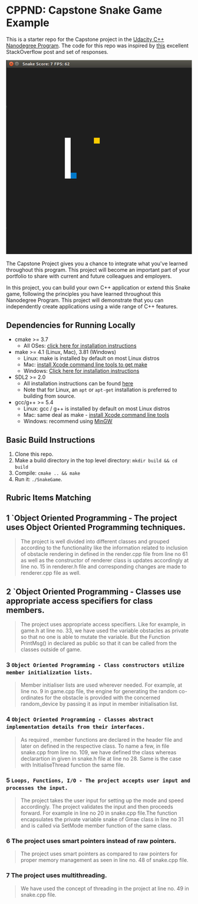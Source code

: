 # CPPND: Capstone Snake Game Example

This is a starter repo for the Capstone project in the [Udacity C++ Nanodegree Program](https://www.udacity.com/course/c-plus-plus-nanodegree--nd213). The code for this repo was inspired by [this](https://codereview.stackexchange.com/questions/212296/snake-game-in-c-with-sdl) excellent StackOverflow post and set of responses.

<img src="snake_game.gif"/>

The Capstone Project gives you a chance to integrate what you've learned throughout this program. This project will become an important part of your portfolio to share with current and future colleagues and employers.

In this project, you can build your own C++ application or extend this Snake game, following the principles you have learned throughout this Nanodegree Program. This project will demonstrate that you can independently create applications using a wide range of C++ features.

## Dependencies for Running Locally
* cmake >= 3.7
  * All OSes: [click here for installation instructions](https://cmake.org/install/)
* make >= 4.1 (Linux, Mac), 3.81 (Windows)
  * Linux: make is installed by default on most Linux distros
  * Mac: [install Xcode command line tools to get make](https://developer.apple.com/xcode/features/)
  * Windows: [Click here for installation instructions](http://gnuwin32.sourceforge.net/packages/make.htm)
* SDL2 >= 2.0
  * All installation instructions can be found [here](https://wiki.libsdl.org/Installation)
  * Note that for Linux, an `apt` or `apt-get` installation is preferred to building from source.
* gcc/g++ >= 5.4
  * Linux: gcc / g++ is installed by default on most Linux distros
  * Mac: same deal as make - [install Xcode command line tools](https://developer.apple.com/xcode/features/)
  * Windows: recommend using [MinGW](http://www.mingw.org/)

## Basic Build Instructions

1. Clone this repo.
2. Make a build directory in the top level directory: `mkdir build && cd build`
3. Compile: `cmake .. && make`
4. Run it: `./SnakeGame`.

## Rubric Items Matching

## 1  `Object Oriented Programming - The project uses Object Oriented Programming techniques.
> The project is well divided into different classes and grouped according to the functionality like the information related to inclusion of obstacle rendering in defined in the render.cpp file from line no 61 as well as the constructor of renderer class is updates accordingly at line no.  15 in renderer.h file and corresponding changes are made to renderer.cpp file as well.

## 2 `Object Oriented Programming - Classes use appropriate access specifiers for class members.

> The project uses appropriate access specifiers. Like for example, in game.h at line no. 33, we have used the variable obstacles as private so that no one is able to mutate the variable. But the Function PrintMsg() in declared as public so that it can be called from the classes outside of game.

### 3 `Object Oriented Programming - Class constructors utilize member initialization lists.`

> Member initialiser lists are used wherever needed. For example, at line no. 9 in game.cpp file, the engine for generating the random co-ordinates for the obstacle is provided with the concerned random_device by passing it as input in member initialisation list.


### 4 `Object Oriented Programming - Classes abstract implementation details from their interfaces.`

> As required , member functions are declared in the header file and later on defined in the respective class. To name a few, in file snake.cpp from line no. 109, we have defined the class whereas declarartion in given in snake.h file at line no 28. Same is the case with InitialiseThread function the same file.

### 5 `Loops, Functions, I/O - The project accepts user input and processes the input.`

> The project takes the user input for setting up the mode and speed accordingly. The project validates the input and then proceeds forward.
For example in line no 20 in snake.cpp file.The function encapsulates the private variable snake of Gmae class in line no 31 and is called via SetMode member function of the same class.

### 6 The project uses smart pointers instead of raw pointers.

> The project uses smart pointers as compared to raw pointers for proper memory management as seen in line no. 48 of snake.cpp file.

### 7 The project uses multithreading.

> We have used the concept of threading in the project at line no. 49 in snake.cpp file. 

